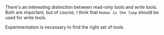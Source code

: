 There's an interesting distinction between read-only tools and write tools. Both are important, but of course, I think that `Human in the loop` should be used for write tools.

Experimentation is necessary to find the right set of tools.
